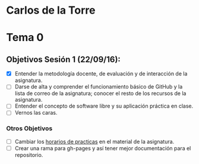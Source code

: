 Carlos de la Torre
=====================

# Tema 0

## Objetivos Sesión 1 (22/09/16):

- [x]  Entender la metodología docente, de evaluación y de interacción de la asignatura.
- [ ]  Darse de alta y comprender el funcionamiento básico de GitHub y la lista de correo de la asignatura; conocer el resto de los recursos de la asignatura.
- [ ]  Entender el concepto de software libre y su aplicación práctica en clase.
- [ ]  Vernos las caras.

### Otros Objetivos

- [ ]  Cambiar los [horarios de practicas](http://jj.github.io/IV/) en el material de la asignatura.
- [ ]  Crear una rama para gh-pages y así tener mejor documentación para el repositorio.
